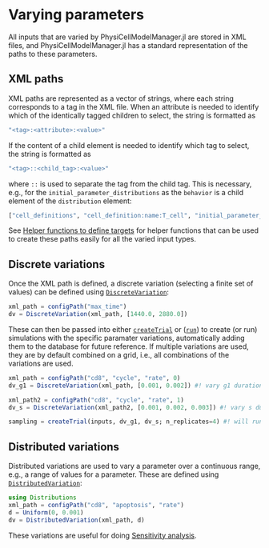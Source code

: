 # Varying parameters
All inputs that are varied by PhysiCellModelManager.jl are stored in XML files, and PhysiCellModelManager.jl has a standard representation of the paths to these parameters.

## XML paths
XML paths are represented as a vector of strings, where each string corresponds to a tag in the XML file.
When an attribute is needed to identify which of the identically tagged children to select, the string is formatted as
```julia
"<tag>:<attribute>:<value>"
```

If the content of a child element is needed to identify which tag to select, the string is formatted as
```julia
"<tag>::<child_tag>:<value>"
```
where `::` is used to separate the tag from the child tag.
This is necessary, e.g., for the `initial_parameter_distributions` as the `behavior` is a child element of the `distribution` element:
```julia
["cell_definitions", "cell_definition:name:T_cell", "initial_parameter_distributions", "distribution::behavior:cycle entry"]
```

See [Helper functions to define targets](@ref) for helper functions that can be used to create these paths easily for all the varied input types.

## Discrete variations
Once the XML path is defined, a discrete variation (selecting a finite set of values) can be defined using [`DiscreteVariation`](@ref):

```julia
xml_path = configPath("max_time")
dv = DiscreteVariation(xml_path, [1440.0, 2880.0])
```

These can then be passed into either [`createTrial`](@ref) or ([`run`](@ref)) to create (or run) simulations with the specific paramater variations, automatically adding them to the database for future reference.
If multiple variations are used, they are by default combined on a grid, i.e., all combinations of the variations are used.

```julia
xml_path = configPath("cd8", "cycle", "rate", 0)
dv_g1 = DiscreteVariation(xml_path, [0.001, 0.002]) #! vary g1 duration

xml_path2 = configPath("cd8", "cycle", "rate", 1)
dv_s = DiscreteVariation(xml_path2, [0.001, 0.002, 0.003]) #! vary s duration

sampling = createTrial(inputs, dv_g1, dv_s; n_replicates=4) #! will run 2x3=6 monads (identical parameters) 4 times each for a total of 24 simulations
```

## Distributed variations
Distributed variations are used to vary a parameter over a continuous range, e.g., a range of values for a parameter.
These are defined using [`DistributedVariation`](@ref):

```julia
using Distributions
xml_path = configPath("cd8", "apoptosis", "rate")
d = Uniform(0, 0.001)
dv = DistributedVariation(xml_path, d)
```

These variations are useful for doing [Sensitivity analysis](@ref).